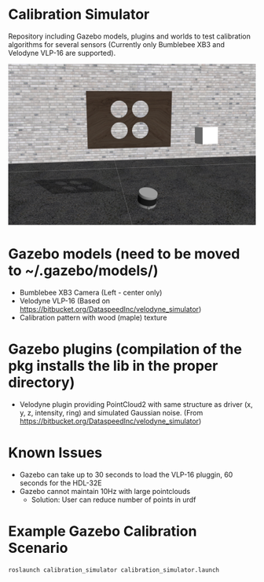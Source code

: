 # Calibration Simulator
Repository including Gazebo models, plugins and worlds to test calibration algorithms for several sensors (Currently only Bumblebee XB3 and Velodyne VLP-16 are supported).

![gazebo screenshot](screenshots/velo2cam_calibration_setup.png)

# Gazebo models (need to be moved to ~/.gazebo/models/)
* Bumblebee XB3 Camera (Left - center only)
* Velodyne VLP-16 (Based on https://bitbucket.org/DataspeedInc/velodyne_simulator)
* Calibration pattern with wood (maple) texture

# Gazebo plugins (compilation of the pkg installs the lib in the proper directory)
* Velodyne plugin providing PointCloud2 with same structure as driver (x, y, z, intensity, ring) and simulated Gaussian noise. (From https://bitbucket.org/DataspeedInc/velodyne_simulator)

# Known Issues
* Gazebo can take up to 30 seconds to load the VLP-16 pluggin, 60 seconds for the HDL-32E
* Gazebo cannot maintain 10Hz with large pointclouds
    * Solution: User can reduce number of points in urdf

# Example Gazebo Calibration Scenario
```roslaunch calibration_simulator calibration_simulator.launch```
